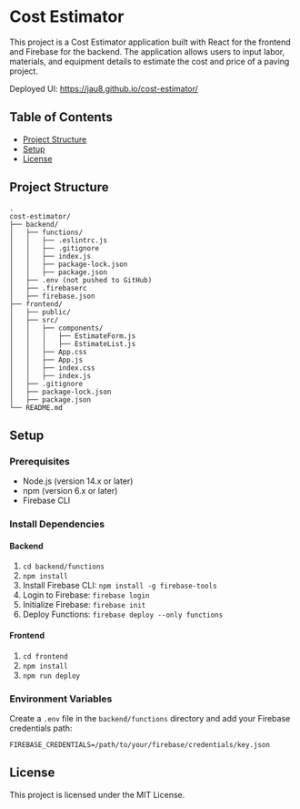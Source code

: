 # Cost Estimator

This project is a Cost Estimator application built with React for the frontend and Firebase for the backend. The application allows users to input labor, materials, and equipment details to estimate the cost and price of a paving project.

Deployed UI: https://jau8.github.io/cost-estimator/

## Table of Contents

- [Project Structure](#project-structure)
- [Setup](#setup)
- [License](#license)

## Project Structure
```
.
cost-estimator/
├── backend/
│   ├── functions/
│   │   ├── .eslintrc.js
│   │   ├── .gitignore
│   │   ├── index.js
│   │   ├── package-lock.json
│   │   ├── package.json
│   ├── .env (not pushed to GitHub)
│   ├── .firebaserc
│   ├── firebase.json
├── frontend/
│   ├── public/
│   ├── src/
│   │   ├── components/
│   │   │   ├── EstimateForm.js
│   │   │   ├── EstimateList.js
│   │   ├── App.css
│   │   ├── App.js
│   │   ├── index.css
│   │   ├── index.js
│   ├── .gitignore
│   ├── package-lock.json
│   ├── package.json
└── README.md
```


## Setup

### Prerequisites

- Node.js (version 14.x or later)
- npm (version 6.x or later)
- Firebase CLI

### Install Dependencies
#### Backend
1. `cd backend/functions`
2. `npm install`
3. Install Firebase CLI: `npm install -g firebase-tools`
4. Login to Firebase: `firebase login`
5. Initialize Firebase: `firebase init`
6. Deploy Functions: `firebase deploy --only functions`


#### Frontend
1. `cd frontend`
2. `npm install`
3. `npm run deploy`

### Environment Variables
Create a `.env` file in the `backend/functions` directory and add your Firebase credentials path:
```
FIREBASE_CREDENTIALS=/path/to/your/firebase/credentials/key.json
```

## License
This project is licensed under the MIT License.